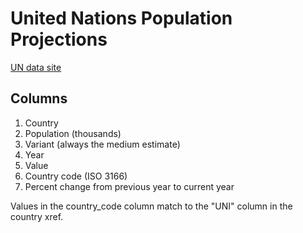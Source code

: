 # United Nations Population Projections

[UN data site](http://esa.un.org/wpp/)

## Columns

1. Country
2. Population (thousands)
3. Variant (always the medium estimate)
4. Year
5. Value
6. Country code (ISO 3166)
7. Percent change from previous year to current year

Values in the country_code column match to the "UNI" column in the country xref.

